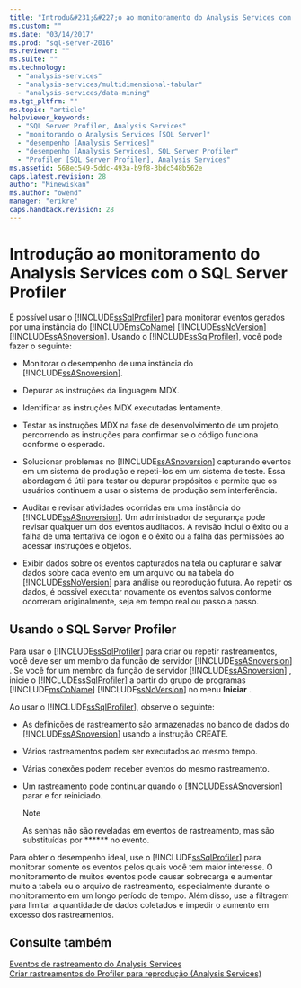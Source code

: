```yaml
---
title: "Introdu&#231;&#227;o ao monitoramento do Analysis Services com o SQL Server Profiler | Microsoft Docs"
ms.custom: ""
ms.date: "03/14/2017"
ms.prod: "sql-server-2016"
ms.reviewer: ""
ms.suite: ""
ms.technology: 
  - "analysis-services"
  - "analysis-services/multidimensional-tabular"
  - "analysis-services/data-mining"
ms.tgt_pltfrm: ""
ms.topic: "article"
helpviewer_keywords: 
  - "SQL Server Profiler, Analysis Services"
  - "monitorando o Analysis Services [SQL Server]"
  - "desempenho [Analysis Services]"
  - "desempenho [Analysis Services], SQL Server Profiler"
  - "Profiler [SQL Server Profiler], Analysis Services"
ms.assetid: 568ec549-5ddc-493a-b9f8-3bdc548b562e
caps.latest.revision: 28
author: "Minewiskan"
ms.author: "owend"
manager: "erikre"
caps.handback.revision: 28
---
```

# Introdu&#231;&#227;o ao monitoramento do Analysis Services com o SQL Server Profiler
  É possível usar o [!INCLUDE[ssSqlProfiler](../../includes/sssqlprofiler-md.md)] para monitorar eventos gerados por uma instância do [!INCLUDE[msCoName](../../includes/msconame-md.md)] [!INCLUDE[ssNoVersion](../../includes/ssnoversion-md.md)] [!INCLUDE[ssASnoversion](../../includes/ssasnoversion-md.md)]. Usando o [!INCLUDE[ssSqlProfiler](../../includes/sssqlprofiler-md.md)], você pode fazer o seguinte:  
  
-   Monitorar o desempenho de uma instância do [!INCLUDE[ssASnoversion](../../includes/ssasnoversion-md.md)].  
  
-   Depurar as instruções da linguagem MDX.  
  
-   Identificar as instruções MDX executadas lentamente.  
  
-   Testar as instruções MDX na fase de desenvolvimento de um projeto, percorrendo as instruções para confirmar se o código funciona conforme o esperado.  
  
-   Solucionar problemas no [!INCLUDE[ssASnoversion](../../includes/ssasnoversion-md.md)] capturando eventos em um sistema de produção e repeti-los em um sistema de teste. Essa abordagem é útil para testar ou depurar propósitos e permite que os usuários continuem a usar o sistema de produção sem interferência.  
  
-   Auditar e revisar atividades ocorridas em uma instância do [!INCLUDE[ssASnoversion](../../includes/ssasnoversion-md.md)]. Um administrador de segurança pode revisar qualquer um dos eventos auditados. A revisão inclui o êxito ou a falha de uma tentativa de logon e o êxito ou a falha das permissões ao acessar instruções e objetos.  
  
-   Exibir dados sobre os eventos capturados na tela ou capturar e salvar dados sobre cada evento em um arquivo ou na tabela do [!INCLUDE[ssNoVersion](../../includes/ssnoversion-md.md)] para análise ou reprodução futura. Ao repetir os dados, é possível executar novamente os eventos salvos conforme ocorreram originalmente, seja em tempo real ou passo a passo.  
  
## Usando o SQL Server Profiler  
 Para usar o [!INCLUDE[ssSqlProfiler](../../includes/sssqlprofiler-md.md)] para criar ou repetir rastreamentos, você deve ser um membro da função de servidor [!INCLUDE[ssASnoversion](../../includes/ssasnoversion-md.md)] . Se você for um membro da função de servidor [!INCLUDE[ssASnoversion](../../includes/ssasnoversion-md.md)] , inicie o [!INCLUDE[ssSqlProfiler](../../includes/sssqlprofiler-md.md)] a partir do grupo de programas [!INCLUDE[msCoName](../../includes/msconame-md.md)] [!INCLUDE[ssNoVersion](../../includes/ssnoversion-md.md)] no menu **Iniciar** .  
  
 Ao usar o [!INCLUDE[ssSqlProfiler](../../includes/sssqlprofiler-md.md)], observe o seguinte:  
  
-   As definições de rastreamento são armazenadas no banco de dados do [!INCLUDE[ssASnoversion](../../includes/ssasnoversion-md.md)] usando a instrução CREATE.  
  
-   Vários rastreamentos podem ser executados ao mesmo tempo.  
  
-   Várias conexões podem receber eventos do mesmo rastreamento.  
  
-   Um rastreamento pode continuar quando o [!INCLUDE[ssASnoversion](../../includes/ssasnoversion-md.md)] parar e for reiniciado.  
  
    > [!NOTE]  
    >  As senhas não são reveladas em eventos de rastreamento, mas são substituídas por ****** no evento.  
  
 Para obter o desempenho ideal, use o [!INCLUDE[ssSqlProfiler](../../includes/sssqlprofiler-md.md)] para monitorar somente os eventos pelos quais você tem maior interesse. O monitoramento de muitos eventos pode causar sobrecarga e aumentar muito a tabela ou o arquivo de rastreamento, especialmente durante o monitoramento em um longo período de tempo. Além disso, use a filtragem para limitar a quantidade de dados coletados e impedir o aumento em excesso dos rastreamentos.  
  
## Consulte também  
 [Eventos de rastreamento do Analysis Services](../../analysis-services/trace-events/analysis-services-trace-events.md)   
 [Criar rastreamentos do Profiler para reprodução &#40;Analysis Services&#41;](../../analysis-services/instances/create-profiler-traces-for-replay-analysis-services.md)  
  
  